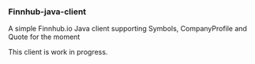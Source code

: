 ### Finnhub-java-client

A simple Finnhub.io Java client supporting Symbols, CompanyProfile and Quote for the moment

This client is work in progress.



